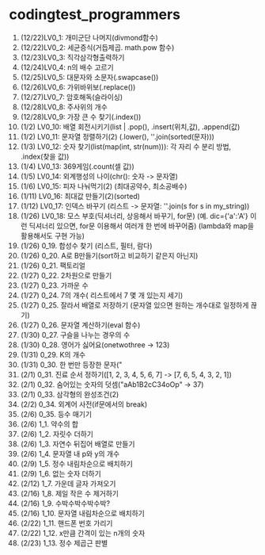 # codingtest_programmers

1. (12/22)LV0_1: 개미군단 나머지(divmond함수)
2. (12/22)LV0_2: 세균증식(거듭제곱. math.pow 함수)
3. (12/23)LV0_3: 직각삼각형출력하기
4. (12/24)LV0_4: n의 배수 고르기
5. (12/25)LV0_5: 대문자와 소문자(.swapcase())
6. (12/26)LV0_6: 가위바위보(.replace())
7. (12/27)LV0_7: 암호해독(슬라이싱)
8. (12/28)LV0_8: 주사위의 개수
9. (12/28)LV0_9: 가장 큰 수 찾기(.index())
10. (1/2) LV0_10: 배열 회전시키기(list | .pop(), .insert(위치,값), .append(값)
11. (1/2) LV0_11: 문자열 정렬하기(2) (.lower(), ''.join(sorted(문자)))
12. (1/3) LV0_12: 숫자 찾기(list(map(int, str(num))): 각 자리 수 분리 방법, .index(찾을 값))
13. (1/4) LV0_13: 369게임(.count(셀 값))
14. (1/5) LV0_14: 외계행성의 나이(chr(): 숫자 -> 문자열)
15. (1/6) LV0_15: 피자 나눠먹기(2) (최대공약수, 최소공배수)
16. (1/11) LV0_16: 최대값 만들기(2)(sorted)
17. (1/12) LV0_17: 인덱스 바꾸기 (리스트 -> 문자열: ''.join(s for s in my_string))
18. (1/26) LV0_18: 모스 부호(딕셔너리, 상응해서 바꾸기, for문)
   (예. dic={'a':'A'} 이런 딕셔너리 있으면, for문 이용해서 여러개 한 번에 바꾸어줌)
   (lambda와 map을 활용해서도 구현 가능)
19. (1/26) 0_19. 합성수 찾기 (리스트, 필터, 람다)
20. (1/26) 0_20. A로 B만들기(sort하고 비교하기 같은지 아닌지)
21. (1/26) 0_21. 팩토리얼
22. (1/27) 0_22. 2차원으로 만들기
23. (1/27) 0_23. 가까운 수
24. (1/27) 0_24. 7의 개수( 리스트에서 7 몇 개 있는지 세기)
25. (1/27) 0_25. 잘라서 배열로 저장하기 (문자열 있으면 원하는 개수대로 일정하게 끊기)
26. (1/27) 0_26. 문자열 계산하기(eval 함수)
27. (1/30) 0_27. 구슬을 나누는 경우의 수
28. (1/30) 0_28. 영어가 싫어요(onetwothree -> 123)
29. (1/31) 0_29. K의 개수
30. (1/31) 0_30. 한  번만 등장한 문자("
31. (2/1) 0_31. 진료 순서 정하기([1, 2, 3, 4, 5, 6, 7]	 -> [7, 6, 5, 4, 3, 2, 1])
32. (2/1) 0_32. 숨어있는 숫자의 덧셈("aAb1B2cC34oOp" -> 37)
33. (2/1) 0_33. 삼각형의 완성조건(2)
34. (2/2) 0_34. 외계어 사전(if문에서의 break)
35. (2/6) 0_35. 등수 매기기
36. (2/6) 1_1. 약수의 합
37. (2/6) 1_2. 자릿수 더하기
38. (2/6) 1_3. 자연수 뒤집어 배열로 만들기
39. (2/6) 1_4. 문자열 내 p와 y의 개수
40. (2/9) 1_5. 정수 내림차순으로 배치하기
41. (2/9) 1_6. 없는 숫자 더하기
42. (2/12) 1_7. 가운데 글자 가져오기
43. (2/16) 1_8. 제일 작은 수 제거하기
44. (2/16) 1_9. 수박수박수박수박?
45. (2/16) 1_10. 문자열 내림차순으로 배치하기
46. (2/22) 1_11. 핸드폰 번호 가리기
47. (2/22) 1_12. x만큼 간격이 있는 n개의 숫자
48. (2/23) 1_13. 정수 제곱근 판별
